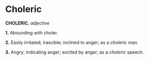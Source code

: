 # Choleric

**CHOLERIC**, _adjective_

**1.** Abounding with choler.

**2.** Easily irritated; irascible; inclined to anger; as a _choleric_ man.

**3.** Angry; indicating anger; excited by anger; as a _choleric_ speech.
